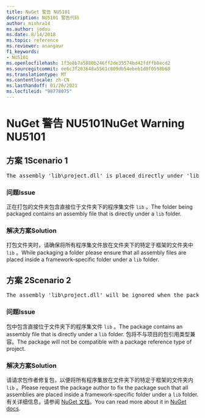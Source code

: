 ```yaml
---
title: NuGet 警告 NU5101
description: NU5101 警告代码
author: mishra14
ms.author: jodou
ms.date: 8/14/2018
ms.topic: reference
ms.reviewer: anangaur
f1_keywords:
- NU5101
ms.openlocfilehash: 1f3e8b7a5880b246ff2de35574bd42fdffb8ecd2
ms.sourcegitcommit: ee6c3f203648a5561c809db54ebeb1d0f0598b68
ms.translationtype: MT
ms.contentlocale: zh-CN
ms.lasthandoff: 01/26/2021
ms.locfileid: "98778075"
---
```

# <a name="nuget-warning-nu5101"></a><span data-ttu-id="68021-103">NuGet 警告 NU5101</span><span class="sxs-lookup"><span data-stu-id="68021-103">NuGet Warning NU5101</span></span>

## <a name="scenario-1"></a><span data-ttu-id="68021-104">方案 1</span><span class="sxs-lookup"><span data-stu-id="68021-104">Scenario 1</span></span>
<pre>The assembly 'lib\project.dll' is placed directly under 'lib' folder. It is recommended that assemblies be placed inside a framework-specific folder. Move it into a framework-specific folder.</pre>

### <a name="issue"></a><span data-ttu-id="68021-105">问题</span><span class="sxs-lookup"><span data-stu-id="68021-105">Issue</span></span>

<span data-ttu-id="68021-106">正在打包的文件夹包含直接位于文件夹下的程序集文件 `lib` 。</span><span class="sxs-lookup"><span data-stu-id="68021-106">The folder being packaged contains an assembly file that is directly under a `lib` folder.</span></span>


### <a name="solution"></a><span data-ttu-id="68021-107">解决方案</span><span class="sxs-lookup"><span data-stu-id="68021-107">Solution</span></span>

<span data-ttu-id="68021-108">打包文件夹时，请确保将所有程序集文件放在文件夹下的特定于框架的文件夹中 `lib` 。</span><span class="sxs-lookup"><span data-stu-id="68021-108">While packaging a folder please ensure that all assembly files are placed inside a framework-specific folder under a `lib` folder.</span></span>


## <a name="scenario-2"></a><span data-ttu-id="68021-109">方案 2</span><span class="sxs-lookup"><span data-stu-id="68021-109">Scenario 2</span></span>
<pre>The assembly 'lib\project.dll' will be ignored when the package is installed after the migration.</pre>

### <a name="issue"></a><span data-ttu-id="68021-110">问题</span><span class="sxs-lookup"><span data-stu-id="68021-110">Issue</span></span>

<span data-ttu-id="68021-111">包中包含直接位于文件夹下的程序集文件 `lib` 。</span><span class="sxs-lookup"><span data-stu-id="68021-111">The package contains an assembly file that is directly under a `lib` folder.</span></span> <span data-ttu-id="68021-112">包将不与项目的包引用类型兼容。</span><span class="sxs-lookup"><span data-stu-id="68021-112">The package will not be compatible with a package reference type of project.</span></span>


### <a name="solution"></a><span data-ttu-id="68021-113">解决方案</span><span class="sxs-lookup"><span data-stu-id="68021-113">Solution</span></span>

<span data-ttu-id="68021-114">请请求包作者修复包，以便将所有程序集放在文件夹下的特定于框架的文件夹内 `lib` 。</span><span class="sxs-lookup"><span data-stu-id="68021-114">Please request the package author to fix the package such that all assemblies are placed inside a framework-specific folder under a `lib` folder.</span></span> <span data-ttu-id="68021-115">有关详细信息，请参阅 [NuGet 文档](../../consume-packages/migrate-packages-config-to-package-reference.md)。</span><span class="sxs-lookup"><span data-stu-id="68021-115">You can read more about it in [NuGet docs](../../consume-packages/migrate-packages-config-to-package-reference.md).</span></span>
